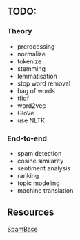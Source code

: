 
## TODO:
### Theory
- prerocessing
 - normalize
 - tokenize
 - stemming
 - lemmatisation
 - stop word removal
- bag of words
- tfidf
- word2vec
- GloVe
- use NLTK
 

### End-to-end
- spam detection
- cosine similarity
- sentiment analysis
- ranking
- topic modeling
- machine translation

## Resources
[SpamBase](http://archive.ics.uci.edu/ml/datasets/Spambase)